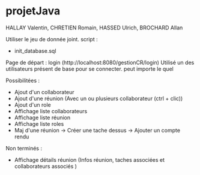 # projetJava

HALLAY Valentin, CHRETIEN Romain, HASSED Ulrich, BROCHARD Allan

Utiliser le jeu de donnée joint. script : 
-   init_database.sql


Page de départ : login (http://localhost:8080/gestionCR/login)
Utilisé un des utilisateurs présent de base pour se connecter. peut importe le quel 

Possibilitées : 


- Ajout d'un collaborateur
- Ajout d'une réunion (Avec un ou plusieurs collaborateur (ctrl + clic))
- Ajout d'un role
- Affichage liste collaborateurs 
- Affichage liste réunion 
- Affichage liste roles 
- Maj d'une réunion -> Créer une tache dessus 
                    -> Ajouter un compte rendu



Non terminés : 
- Affichage détails réunion (Infos réunion, taches associées et collaborateurs associés )
